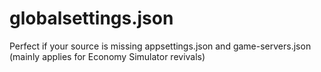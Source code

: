 # globalsettings.json
Perfect if your source is missing appsettings.json and game-servers.json (mainly applies for Economy Simulator revivals)
